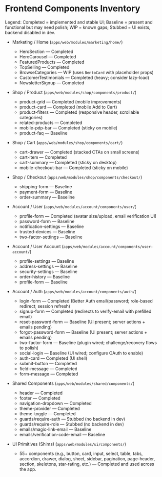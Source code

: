 # Frontend Components Inventory

Legend: Completed = implemented and stable UI; Baseline = present and functional but may need polish; WIP = known gaps; Stubbed = UI exists, backend disabled in dev.

- Marketing / Home (`apps/web/modules/marketing/home/`)
  - HeroSection — Completed
  - HeroCarousel — Completed
  - FeaturedProducts — Completed
  - TopSelling — Completed
  - BrowseCategories — WIP (uses `BentoCard` with placeholder props)
  - CustomerTestimonials — Completed (heavy; consider lazy-load)
  - NewsletterSignup — Completed

- Shop / Product (`apps/web/modules/shop/components/product/`)
  - product-grid — Completed (mobile improvements)
  - product-card — Completed (mobile Add to Cart)
  - product-filters — Completed (responsive header, scrollable categories)
  - related-products — Completed
  - mobile-pdp-bar — Completed (sticky on mobile)
  - product-faq — Baseline

- Shop / Cart (`apps/web/modules/shop/components/cart/`)
  - cart-drawer — Completed (stacked CTAs on small screens)
  - cart-item — Completed
  - cart-summary — Completed (sticky on desktop)
  - mobile-checkout-bar — Completed (sticky on mobile)

- Shop / Checkout (`apps/web/modules/shop/components/checkout/`)
  - shipping-form — Baseline
  - payment-form — Baseline
  - order-summary — Baseline

- Account / User (`apps/web/modules/account/components/user/`)
  - profile-form — Completed (avatar size/upload, email verification UI)
  - password-form — Baseline
  - notification-settings — Baseline
  - trusted-devices — Baseline
  - two-factor-settings — Baseline

- Account / User Account (`apps/web/modules/account/components/user-account/`)
  - profile-settings — Baseline
  - address-settings — Baseline
  - security-settings — Baseline
  - order-history — Baseline
  - profile-form — Baseline

- Account / Auth (`apps/web/modules/account/components/auth/`)
  - login-form — Completed (Better Auth email/password; role-based redirect; session refresh)
  - signup-form — Completed (redirects to verify-email with prefilled email)
  - reset-password-form — Baseline (UI present; server actions + emails pending)
  - forgot-password-form — Baseline (UI present; server actions + emails pending)
  - two-factor-form — Baseline (plugin wired; challenge/recovery flows to polish)
  - social-login — Baseline (UI wired; configure OAuth to enable)
  - auth-card — Completed (UI shell)
  - submit-button — Completed
  - field-message — Completed
  - form-message — Completed

- Shared Components (`apps/web/modules/shared/components/`)
  - header — Completed
  - footer — Completed
  - navigation-dropdown — Completed
  - theme-provider — Completed
  - theme-toggle — Completed
  - guards/require-auth — Stubbed (no backend in dev)
  - guards/require-role — Stubbed (no backend in dev)
  - emails/magic-link-email — Baseline
  - emails/verification-code-email — Baseline

- UI Primitives (Shims) (`apps/web/modules/ui/components/`)
  - 55+ components (e.g., button, card, input, select, table, tabs, accordion, drawer, dialog, sheet, sidebar, pagination, page-header, section, skeletons, star-rating, etc.) — Completed and used across the app.
